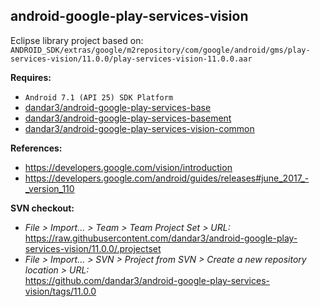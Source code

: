 ## android-google-play-services-vision

Eclipse library project based on:<br/>
`ANDROID_SDK/extras/google/m2repository/com/google/android/gms/play-services-vision/11.0.0/play-services-vision-11.0.0.aar`

**Requires:**
- `Android 7.1 (API 25) SDK Platform`
- [dandar3/android-google-play-services-base](https://github.com/dandar3/android-google-play-services-base/tree/11.0.0)
- [dandar3/android-google-play-services-basement](https://github.com/dandar3/android-google-play-services-basement/tree/11.0.0)
- [dandar3/android-google-play-services-vision-common](https://github.com/dandar3/android-google-play-services-vision-common/tree/11.0.0)

**References:**
- https://developers.google.com/vision/introduction
- https://developers.google.com/android/guides/releases#june_2017_-_version_110

**SVN checkout:**
- _File > Import... > Team > Team Project Set > URL:_<br/>
  https://raw.githubusercontent.com/dandar3/android-google-play-services-vision/11.0.0/.projectset
- _File > Import... > SVN > Project from SVN > Create a new repository location > URL:_<br/> 
  https://github.com/dandar3/android-google-play-services-vision/tags/11.0.0